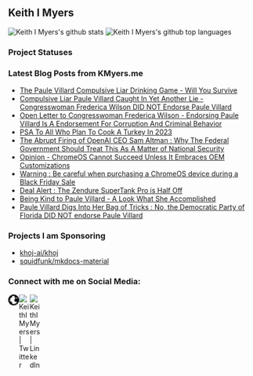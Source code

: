 <!--
**KeithIMyers/KeithIMyers** is a ✨ _special_ ✨ repository because its `README.md` (this file) appears on your GitHub profile.

Here are some ideas to get you started:

- 🔭 I’m currently working on ...
- 🌱 I’m currently learning ...
- 👯 I’m looking to collaborate on ...
- 🤔 I’m looking for help with ...
- 💬 Ask me about ...
- 📫 How to reach me: ...
- 😄 Pronouns: ...
- ⚡ Fun fact: ...
-->
## Keith I Myers
  <img height="180em" src="https://github-readme-stats.vercel.app/api?username=KeithIMyers&show_icons=true&theme=merko&count_private=true" alt="Keith I Myers's github stats" /> <img height="180em" src="https://github-readme-stats.vercel.app/api/top-langs/?username=KeithIMyers&theme=merko&layout=compact" alt="Keith I Myers's github top languages" />
  
### Project Statuses

### Latest Blog Posts from KMyers.me
<!-- BLOG-POST-LIST:START -->
 - [The Paule Villard Compulsive Liar Drinking Game - Will You Survive](https://kmyers.me/blog/paule-villard/the-paule-villard-compulsive-liar-drinking-game-will-you-survive/)
 - [Compulsive Liar Paule Villard Caught In Yet Another Lie - Congresswoman Frederica Wilson DID NOT Endorse Paule Villard](https://kmyers.me/blog/paule-villard/congresswoman-frederica-wilson-did-not-endorse-paule-villard/)
 - [Open Letter to Congresswoman Frederica Wilson - Endorsing Paule Villard Is A Endorsement For Corruption And Criminal Behavior](https://kmyers.me/blog/paule-villard/open-letter-to-congresswoman-frederica-wilson-endorsing-paule-villard-is-a-endorsement-for-corruption-and-criminal-behavior/)
 - [PSA To All Who Plan To Cook A Turkey In 2023](https://kmyers.me/blog/humor/psa-to-all-who-plan-to-cook-a-turkey-in-2023/)
 - [The Abrupt Firing of OpenAI CEO Sam Altman : Why The Federal Government Should Treat This As A Matter of National Security](https://kmyers.me/blog/openai/the-abrupt-firing-of-openai-ceo-sam-altman-why-the-federal-government-should-treat-this-as-a-matter-of-national-security/)
 - [Opinion - ChromeOS Cannot Succeed Unless It Embraces OEM Customizations](https://kmyers.me/blog/chromeos/opinion-chromeos-cannot-succeed-unless-it-embraces-oem-customizations/)
 - [Warning : Be careful when purchasing a ChromeOS device during a Black Friday Sale](https://kmyers.me/blog/chromeos/warning-be-careful-when-purchasing-a-chromeos-device-during-a-black-friday-sale/)
 - [Deal Alert : The Zendure SuperTank Pro is Half Off](https://kmyers.me/blog/sale/deal-alert-the-zendure-supertank-pro-is-half-off/)
 - [Being Kind to Paule Villard - A Look What She Accomplished](https://kmyers.me/blog/paule-villard/being-kind-to-paule-villard-a-look-what-she-accomplished/)
 - [Paule Villard Digs Into Her Bag of Tricks : No, the Democratic Party of Florida DID NOT endorse Paule Villard](https://kmyers.me/blog/paule-villard/paule-villard-digs-into-her-bag-of-tricks-no-the-democratic-party-of-florida-did-not-endorse-paule-villard/)
<!-- BLOG-POST-LIST:END -->

### Projects I am Sponsoring

- [khoj-ai/khoj](https://github.com/khoj-ai/khoj)
- [squidfunk/mkdocs-material](https://github.com/squidfunk/mkdocs-material)

### Connect with me on Social Media:

[<img align="left" alt="KMyers.me" width="22px" src="https://raw.githubusercontent.com/iconic/open-iconic/master/svg/globe.svg" />][website]
[<img align="left" alt="KeithIMyers| Twitter" width="22px" src="https://cdn.jsdelivr.net/npm/simple-icons@v3/icons/twitter.svg" />][twitter]
[<img align="left" alt="KeithIMyers | LinkedIn" width="22px" src="https://cdn.jsdelivr.net/npm/simple-icons@v3/icons/linkedin.svg" />][linkedin]
<br />

[website]: https://KMyers.me
[twitter]: https://twitter.com/KeithIMyers
[linkedin]: https://linkedin.com/in/keithimyers/

